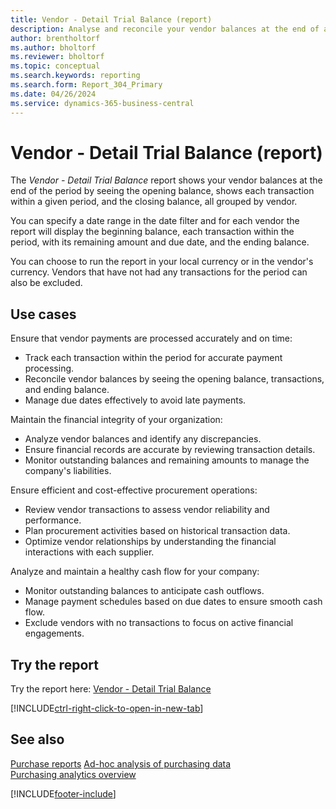 ```yaml
---
title: Vendor - Detail Trial Balance (report)
description: Analyse and reconcile your vendor balances at the end of a period of your choosing.
author: brentholtorf
ms.author: bholtorf
ms.reviewer: bholtorf
ms.topic: conceptual
ms.search.keywords: reporting
ms.search.form: Report_304_Primary
ms.date: 04/26/2024
ms.service: dynamics-365-business-central
---
```


# Vendor - Detail Trial Balance (report)

The *Vendor - Detail Trial Balance* report shows your vendor balances at the end of the period by seeing the opening balance, shows each transaction within a given period, and the closing balance, all grouped by vendor.

You can specify a date range in the date filter and for each vendor the report will display the beginning balance, each transaction within the period, with its remaining amount and due date, and the ending balance. 

You can choose to run the report in your local currency or in the vendor's currency. Vendors that have not had any transactions for the period can also be excluded.


## Use cases

Ensure that vendor payments are processed accurately and on time:
- Track each transaction within the period for accurate payment processing.
- Reconcile vendor balances by seeing the opening balance, transactions, and ending balance.
- Manage due dates effectively to avoid late payments.

Maintain the financial integrity of your organization:
- Analyze vendor balances and identify any discrepancies.
- Ensure financial records are accurate by reviewing transaction details.
- Monitor outstanding balances and remaining amounts to manage the company's liabilities.

Ensure efficient and cost-effective procurement operations:
- Review vendor transactions to assess vendor reliability and performance.
- Plan procurement activities based on historical transaction data.
- Optimize vendor relationships by understanding the financial interactions with each supplier.

Analyze and maintain a healthy cash flow for your company:
- Monitor outstanding balances to anticipate cash outflows.
- Manage payment schedules based on due dates to ensure smooth cash flow.
- Exclude vendors with no transactions to focus on active financial engagements.


## Try the report

Try the report here: [Vendor - Detail Trial Balance](https://businesscentral.dynamics.com?report=304)

[!INCLUDE[ctrl-right-click-to-open-in-new-tab](../includes/ctrl-right-click-to-open-in-new-tab.md)]


## See also

[Purchase reports](../purchase-reports.md)
[Ad-hoc analysis of purchasing data](../ad-hoc-analysis-purchasing.md)  
[Purchasing analytics overview](../purchasing-analytics-overview.md)   

[!INCLUDE[footer-include](../includes/footer-banner.md)]
